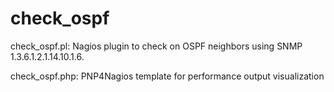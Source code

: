 # check_ospf
check_ospf.pl: Nagios plugin to check on OSPF neighbors using SNMP 1.3.6.1.2.1.14.10.1.6.

check_ospf.php: PNP4Nagios template for performance output visualization
